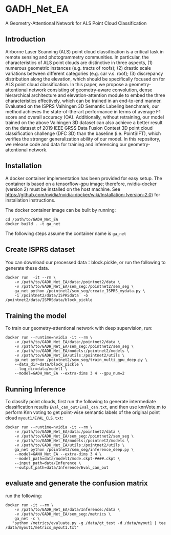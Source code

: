 # GADH_Net_EA
 A Geometry-Attentional Network for ALS Point Cloud Classification
## Introduction
Airborne Laser Scanning (ALS) point cloud classification is a critical task in remote sensing and
photogrammetry communities. In particular, the characteristics of ALS point clouds are distinctive
in three aspects, (1) numerous geometric instances (e.g. tracts of roofs); (2) drastic scale variations
between different categories (e.g. car v.s. roof); (3) discrepancy distribution along the elevation,
which should be specifically focused on for ALS point cloud classification. In this paper, we propose
a geometry-attentional network consisting of geometry-aware convolution, dense hierarchical architecture
and elevation-attention module to embed the three characteristics effectively, which can be
trained in an end-to-end manner. Evaluated on the ISPRS Vaihingen 3D Semantic Labeling benchmark,
our method achieves the state-of-the-art performance in terms of average F1 score and overall
accuracy (OA). Additionally, without retraining, our model trained on the above Vaihingen 3D dataset
can also achieve a better result on the dataset of 2019 IEEE GRSS Data Fusion Contest 3D point cloud
classification challenge (DFC 3D) than the baseline (i.e. PointSIFT), which verifies the stronger generalization
ability of our model.
In this repository, we release code and data for training and inferencing our geometry-attentional network.
## Installation
A docker container implementation has been provided for easy setup. The container is based on a tensorflow-gpu image; therefore, nvidia-docker (version 2) must be installed on the host machine. See https://github.com/nvidia/nvidia-docker/wiki/Installation-(version-2.0) for installation instructions.

The docker container image can be bulit by running:
```
cd /path/to/GADH_Net_EA
docker build . -t ga_net
```
The following steps assume the container name is ```ga_net```

## Create ISPRS dataset
You can download our processed data：block.pickle, or run the following to generate these data.
```
docker run  -it --rm \
    -v /path/to/GADH_Net_EA/data:/pointnet2/data \
    -v /path/to/GADH_Net_EA/sem_seg:/pointnet2/sem_seg \
    ga_net python /pointnet2/sem_seg/create_ISPRS_mydata.py \
    -i /pointnet2/data/ISPRSdata  -o /pointnet2/data/ISPRSdata/block_pickle
```
## Training the model
To train our geometry-attentional network with deep supervision, run:
```
docker run --runtime=nvidia -it --rm \
    -v /path/to/GADH_Net_EA/data:/pointnet2/data \
    -v /path/to/GADH_Net_EA/sem_seg:/pointnet2/sem_seg \
    -v /path/to/GADH_Net_EA/models:/pointnet2/models \
    -v /path/to/GADH_Net_EA/utils:/pointnet2/utils \
    ga_net python /pointnet2/sem_seg/train_multi_gpu_deep.py \
    --data_dir=data/block_pickle \
    --log_dir=data/model1 \
    --model=GADH_Net_EA --extra-dims 3 4 --gpu_num=2
```
## Running Inference
To classify point clouds, first run the following to generate intermediate classification results ```Eval_can_out/Eval_can.txt```, and then use knnVote.m to perform Knn voting to get point-wise semantic labels of the original point cloud ```myout1/EVAL_CLS.txt```:
```
docker run --runtime=nvidia -it --rm \
    -v /path/to/GADH_Net_EA/data:/pointnet2/data \
    -v /path/to/GADH_Net_EA/sem_seg:/pointnet2/sem_seg \
    -v /path/to/GADH_Net_EA/models:/pointnet2/models \
    -v /path/to/GADH_Net_EA/utils:/pointnet2/utils \
    ga_net python /pointnet2/sem_seg/inference_deep.py \
    --model=GANH_Net_EA --extra-dims 3 4 \
    --model_path=data/model1/mode.ckpt-####.ckpt \
    --input_path=data/Inference \
    --output_path=data/Inference/Eval_can_out
```
## evaluate and generate the confusion matrix
run the following:
```
docker run -it --rm \
    -v /path/to/GADH_Net_EA/data/Inference:/data \
    -v /path/to/GADH_Net_EA/sem_seg:/metrics \
    ga_net -c \
   "python /metrics/evaluate.py -g /data/gt_test -d /data/myout1 | tee /data/myout1/metrics_myout1.txt"
```
